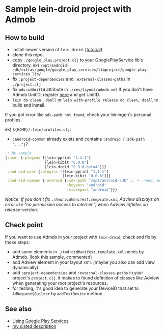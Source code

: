 # Sample lein-droid project with Admob

## How to build

- install newer version of `lein-droid`. [(tutorial)](https://github.com/clojure-android/lein-droid/wiki/Tutorial)
- clone this repo.
- copy `./google_play.project.clj` to your GooglePlayService lib's directory. ex) `/opt/android-sdk/extras/google/google_play_services/libproject/google-play-services_lib/`
- fix `:project-dependencies` and `:external-classes-paths` in `./project.clj`
- fix `ads:adUnitId` attribute in `./res/layout/admob.xml` If you don't have Admob UnitID, register [here](http://www.google.co.jp/ads/admob/) and get UnitID.
- `lein do clean, doall` or `lein with-profile release do clean, doall` to build and install.

If you got error like `sdk-path not found`, check your leiningen's personal profiles.

ex) `${HOME}/.lein/profiles.clj`:
- `:android-common` already exists and contains `:android {:sdk-path "..."}`?
```clojure
;; My sample
{:user {:plugins [[lein-pprint "1.1.1"]
                  [lein-kibit "0.0.8"]
                  [lein-droid "0.3.0-beta4"]]}
 :android-user {:plugins [[lein-pprint "1.1.1"]
                          [lein-kibit "0.0.8"]]}
 :android-common {:android {:sdk-path "/opt/android-sdk" ;; <- need, on newer version
                            :keypass "android"
                            :storepass "android"}}}
```

*Notice: If you don't fix `./AndroidManifest.template.xml`, Adview displays an error like "no permission access to internet.", when AdView inflates on release-version.*

## Check point

If you want to use Admob in your project with `lein-droid`, check and fix by these steps:

- add some elements in `./AndroidManifest.template.xml` needs by Admob. (look this sample, commented)
- add Adview element in your layout xml. (maybe you also can add view dynamically)
- add `:project-dependencies` and `:external-classes-paths` in your project's `project.clj`. it makes to found definition of classes like Adview when generating your root project's resources.
- for testing, it's good idea to generate your DeviceID that set to `AdRequest$Builder` by `addTestDevice` method.

## See also

- [Using Google Play Services](https://github.com/clojure-android/lein-droid/issues/87)
- [my gisted description](https://gist.github.com/sakuraiyuta/3cb74a8fb4235084873c)


